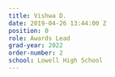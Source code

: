 ```yaml
---
title: Vishwa D.
date: 2019-04-26 13:44:00 Z
position: 0
role: Awards Lead
grad-year: 2022
order-number: 2
school: Lowell High School
---
```


